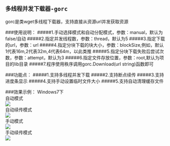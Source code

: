 `多线程并发下载器-gorc`
------------------------------------
gorc是类wget多线程下载器，支持直接从资源url并发获取资源

###使用说明：
#####1.手动选择模式和自动分配模式，参数：manual，默认为false/自动
#####2.指定并发线程数，参数：thread，默认为5
#####3.指定下载的url，参数：url
#####4.指定分块下载的块大小，参数：blockSize,例如，默认1代表16m,2代表32m,4代表64m，以此类推
#####5.指定分块下载失败后尝试次数，参数：attempt，默认为3
#####6.指定文件存放位置，参数：root,默认为项目的lib目录
#####7.程序使用秩序调用gorc.Download(url string)函数即可

###功能点：
#####1.支持多线程并发下载
#####2.支持断点续传
#####3.支持进度条显示
#####4.支持手动设置临时文件大小
#####5.支持自动清理缓存文件

###效果示例：
Windows7下</br>
自动模式</br>
![](https://github.com/V-I-C-T-O-R/gorc/blob/master/pic/windows_auto.png)</br>
自动续传模式</br>
![](https://github.com/V-I-C-T-O-R/gorc/blob/master/pic/windows_auto_comsu.png)</br>
手动模式</br>
![](https://github.com/V-I-C-T-O-R/gorc/blob/master/pic/windows_manu.png)</br>
手动续传模式</br>
![](https://github.com/V-I-C-T-O-R/gorc/blob/master/pic/windows_manu_consumer.png)
